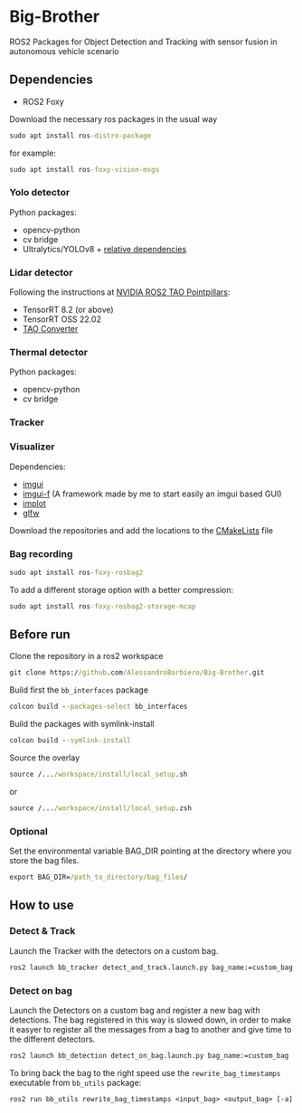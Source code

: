 # Big-Brother
ROS2 Packages for Object Detection and Tracking with sensor fusion in autonomous vehicle scenario

## Dependencies
- ROS2 Foxy

Download the necessary ros packages in the usual way
```cmd
sudo apt install ros-distro-package
```
for example:
```cmd
sudo apt install ros-foxy-vision-msgs
```

### Yolo detector
Python packages:
- opencv-python
- cv bridge
- Ultralytics/YOLOv8 + [relative dependencies](https://github.com/ultralytics/ultralytics/blob/main/requirements.txt)

### Lidar detector
Following the instructions at [NVIDIA ROS2 TAO Pointpillars](https://github.com/NVIDIA-AI-IOT/ros2_tao_pointpillars/tree/main):

- TensorRT 8.2 (or above)
- TensorRT OSS 22.02
- [TAO Converter](https://catalog.ngc.nvidia.com/orgs/nvidia/teams/tao/resources/tao-converter) 

### Thermal detector
Python packages:
- opencv-python
- cv bridge

### Tracker


### Visualizer
Dependencies:
- [imgui](https://github.com/ocornut/imgui)
- [imgui-f](https://github.com/AlessandroBarbiero/ImGui-f) (A framework made by me to start easily an imgui based GUI)
- [implot](https://github.com/epezent/implot)
- [glfw](https://github.com/glfw/glfw)

Download the repositories and add the locations to the [CMakeLists](bb_utils/CMakeLists.txt) file

### Bag recording

```cmd
sudo apt install ros-foxy-rosbag2
```
To add a different storage option with a better compression:
```cmd
sudo apt install ros-foxy-rosbag2-storage-mcap
```

## Before run

Clone the repository in a ros2 workspace
```cmd
git clone https://github.com/AlessandroBarbiero/Big-Brother.git
```

Build first the `bb_interfaces` package
```cmd
colcon build --packages-select bb_interfaces
```

Build the packages with symlink-install
```cmd
colcon build --symlink-install
```

Source the overlay
```cmd
source /.../workspace/install/local_setup.sh
```
or
```cmd
source /.../workspace/install/local_setup.zsh
```

### Optional

Set the environmental variable BAG_DIR pointing at the directory where you store the bag files.

```cmd
export BAG_DIR=/path_to_directory/bag_files/
```

## How to use

### Detect & Track
Launch the Tracker with the detectors on a custom bag.
```cmd
ros2 launch bb_tracker detect_and_track.launch.py bag_name:=custom_bag
```

### Detect on bag
Launch the Detectors on a custom bag and register a new bag with detections. The bag registered in this way is slowed down, in order to make it easyer to register all the messages from a bag to another and give time to the different detectors.
```cmd
ros2 launch bb_detection detect_on_bag.launch.py bag_name:=custom_bag
```

To bring back the bag to the right speed use the `rewrite_bag_timestamps` executable from `bb_utils` package:
```cmd
ros2 run bb_utils rewrite_bag_timestamps <input_bag> <output_bag> [-a]
```